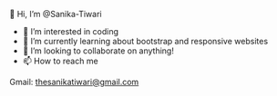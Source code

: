 👋 Hi, I’m @Sanika-Tiwari
- 👀 I’m interested in coding
- 🌱 I’m currently learning about bootstrap and responsive websites
- 💞️ I’m looking to collaborate on anything!
- 📫 How to reach me 

Gmail: thesanikatiwari@gmail.com

<!---
Sanika-Tiwari/Sanika-Tiwari is a ✨ special ✨ repository because its `README.md` (this file) appears on your GitHub profile.
You can click the Preview link to take a look at your changes.
--->
